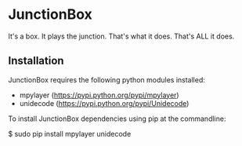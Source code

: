 # JunctionBox
It's a box. It plays the junction. That's what it does. That's ALL it does.

## Installation
JunctionBox requires the following python modules installed:

* mpylayer  (https://pypi.python.org/pypi/mpylayer)
* unidecode (https://pypi.python.org/pypi/Unidecode)

To install JunctionBox dependencies using pip at the commandline:

$ sudo pip install mpylayer unidecode




